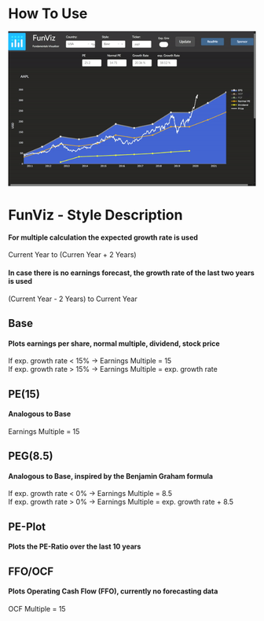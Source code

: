 # How To Use
![GUI Connected](https://github.com/tobigs/FunViz/blob/master/FunViz_example.gif)
# FunViz - Style Description 

#### For multiple calculation the expected growth rate is used<br/>
Current Year to (Curren Year + 2 Years)<br/>
#### In case there is no earnings forecast, the growth rate of the last two years is used<br/>
(Current Year - 2 Years) to Current Year

## Base
#### Plots earnings per share, normal multiple, dividend, stock price
If exp. growth rate < 15% -> Earnings Multiple = 15<br/>
If exp. growth rate > 15% -> Earnings Multiple = exp. growth rate
## PE(15)
#### Analogous to Base
Earnings Multiple = 15<br/>
## PEG(8.5)
#### Analogous to Base, inspired by the Benjamin Graham formula
If exp. growth rate < 0% -> Earnings Multiple = 8.5<br/>
If exp. growth rate > 0% -> Earnings Multiple = exp. growth rate + 8.5
## PE-Plot
#### Plots the PE-Ratio over the last 10 years
## FFO/OCF
#### Plots Operating Cash Flow (FFO), currently no forecasting data
OCF Multiple = 15
